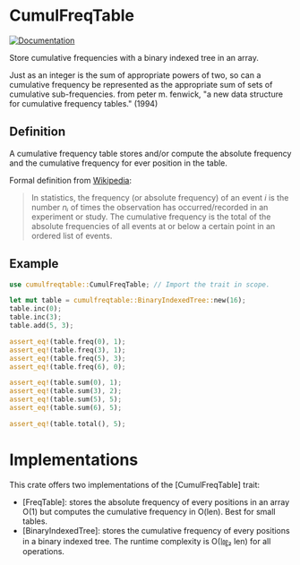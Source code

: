 # CumulFreqTable

[![Documentation](https://docs.rs/cumulfreqtable/badge.svg)](https://docs.rs/cumulfreqtable)

Store cumulative frequencies with a binary indexed tree in an array.

Just as an integer is the sum of appropriate powers of two, so can a cumulative frequency be
represented as the appropriate sum of sets of cumulative sub-frequencies.
from peter m. fenwick, "a new data structure for cumulative frequency tables." (1994)

## Definition

A cumulative frequency table stores and/or compute the absolute frequency and the cumulative
frequency for ever position in the table.

Formal definition from [Wikipedia](https://en.wikipedia.org/wiki/Frequency_(statistics)):
> In statistics, the frequency (or absolute frequency) of an event *i* is the number *nᵢ* of
times the observation has occurred/recorded in an experiment or study. The cumulative frequency
is the total of the absolute frequencies of all events at or below a certain point in an
ordered list of events.

## Example

```rust
use cumulfreqtable::CumulFreqTable; // Import the trait in scope.

let mut table = cumulfreqtable::BinaryIndexedTree::new(16);
table.inc(0);
table.inc(3);
table.add(5, 3);

assert_eq!(table.freq(0), 1);
assert_eq!(table.freq(3), 1);
assert_eq!(table.freq(5), 3);
assert_eq!(table.freq(6), 0);

assert_eq!(table.sum(0), 1);
assert_eq!(table.sum(3), 2);
assert_eq!(table.sum(5), 5);
assert_eq!(table.sum(6), 5);

assert_eq!(table.total(), 5);
```

# Implementations

This crate offers two implementations of the [CumulFreqTable] trait:
- [FreqTable]: stores the absolute frequency of every positions in an array O(1)
but computes the cumulative frequency in O(len). Best for small tables.
- [BinaryIndexedTree]: stores the cumulative frequency of every positions in
a binary indexed tree. The runtime complexity is O(㏒₂ len) for all operations.
